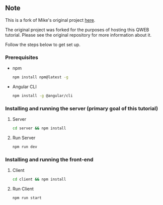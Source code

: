 ## Note
This is a fork of Mike's original project [here](https://github.com/mike-briggs/10k-small-steps).

The original project was forked for the purposes of hosting this QWEB tutorial. Please see the
original repository for more information about it.

Follow the steps below to get set up.

### Prerequisites

* npm

  ```sh
  npm install npm@latest -g
  ```
* Angular CLI

  ```sh
  npm install -g @angular/cli
  ```
  
### Installing and running the server (primary goal of this tutorial)
1. Server

   ```sh
   cd server && npm install
   ```
2. Run Server

   ```sh
   npm run dev
   ```

### Installing and running the front-end
   
1. Client

   ```sh
   cd client && npm install
   ```
2. Run Client

   ```sh
   npm run start
   ```
